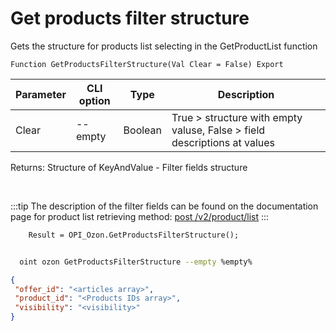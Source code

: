﻿---
sidebar_position: 22
---

# Get products filter structure
 Gets the structure for products list selecting in the GetProductList function



`Function GetProductsFilterStructure(Val Clear = False) Export`

  | Parameter | CLI option | Type | Description |
  |-|-|-|-|
  | Clear | --empty | Boolean | True > structure with empty valuse, False > field descriptions at values |

  
  Returns:  Structure of KeyAndValue - Filter fields structure

<br/>

:::tip
The description of the filter fields can be found on the documentation page for product list retrieving method: [post /v2/product/list](https://docs.ozon.ru/api/seller/#operation/ProductAPI_GetProductList)
:::
<br/>


```bsl title="Code example"
    Result = OPI_Ozon.GetProductsFilterStructure();
```



```sh title="CLI command example"
    
  oint ozon GetProductsFilterStructure --empty %empty%

```

```json title="Result"
{
 "offer_id": "<articles array>",
 "product_id": "<Products IDs array>",
 "visibility": "<visibility>"
}
```
